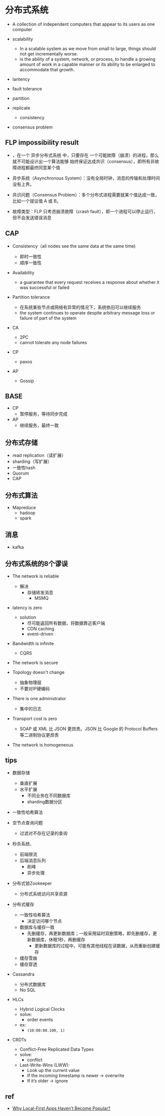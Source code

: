 
# 分布式系统
+ A collection of independent computers that appear to its users as one computer

+ scalability
    + In a scalable system as we move from small to large, things should not get incrementally worse. 
    + is the ability of a system, network, or process, to handle a growing amount of work in a capable manner or its ability to be enlarged to accommodate that growth.
+ lantency
+ fault tolerance

+ partition 
+ replicate
    + consistency

+ consensus problem


## FLP impossibility result
+ ，在一个 异步分布式系统 中，只要存在 一个可能故障（崩溃）的进程，那么就不可能设计出一个算法能够 始终保证达成共识（consensus），即所有非故障进程都最终同意某个值

+ 异步系统（Asynchronous System）：没有全局时钟，消息的传输和处理时间没有上界。
+ 共识问题（Consensus Problem）：多个分布式进程需要就某个值达成一致，比如一个提议值 A 或 B。
+ 故障类型：FLP 只考虑崩溃故障（crash fault），即一个进程可以停止运行，但不会发送错误消息
## CAP

+ Consistency（all nodes see the same data at the same time)
    + 即时一致性
    + 顺序一致性
+ Availability
    + a guarantee that every request receives a response about whether it was successful or failed
+ Partition tolerance
    + 在系统某些节点或网络有异常的情况下，系统依旧可以继续服务
    + the system continues to operate despite arbitrary message loss or failure of part of the system

+ CA
    + 2PC
    + cannot tolerate any node failures
+ CP
    + paxos

+ AP
    + Gossip

## BASE

+ CP
    + 暂停服务，等待同步完成
+ AP
    + 继续服务，最终一致


## 分布式存储
+ read replication（读扩展）
+ sharding（写扩展）
+ 一致性hash
+ Quorum
+ CAP

## 分布式算法
+ Mapreduce
    + hadoop
    + spark

## 消息
+ kafka


## 分布式系统的8个谬误
+ The network is reliable
    + 解决
        + 存储转发消息
            + MSMQ

+ latency is zero
    + solution
        + 尽可能返回所有数据，将数据靠近客户端
        + CDN caching
        + event-driven

+ Bandwidth is infinite
    + CQRS

+ The network is secure

+ Topology doesn't change
    + 抽象物理层
    + 不要对IP硬编码

+ There is one administrator
    + 集中的日志

+ Transport cost is zero
    + SOAP 或 XML 比 JSON 更昂贵。JSON 比 Google 的 Protocol Buffers 等二进制协议更昂贵

+ The network is homogeneous


## tips

+ 数据存储
    + 垂直扩展
    + 水平扩展
        + 不同业务在不同数据库
        + sharding数据分区

+ 一致性哈希算法

+ 空节点查询问题
    + 过滤对不存在记录的查询

+ 秒杀系统、
    + 前端限流
    + 后端消息队列
        + 削峰
        + 异步处理

+ 分布式锁Zookeeper
    + 分布式系统访问共享资源

+ 分布式缓存
    + 一致性哈希算法
        + 决定访问哪个节点
    + 数据库与缓存一致
        + 先删缓存，再更新数据库；一般采用延时双删策略，即先删缓存，更新数据库，休眠1秒，再删缓存
            + 更新数据库的过程中，可能有其他线程在读数据，从而重新创建缓存
    + 缓存雪崩
    + 缓存穿透

+ Cassandra
    + 分布式数据库
    + No SQL

+ HLCs
    + Hybrid Logical Clocks
    + solve:
        + order events
    + ex:
        + `(10:00:00.100, 1)`

+ CRDTs
    + Conflict-Free Replicated Data Types
    + solve:
        + conflict
    + Last-Write-Wins (LWW):
        + Look up the current value
        + If the incoming timestamp is newer → overwrite
        + If it’s older → ignore

## ref
+ [Why Local-First Apps Haven’t Become Popular?](https://marcobambini.substack.com/p/why-local-first-apps-havent-become)